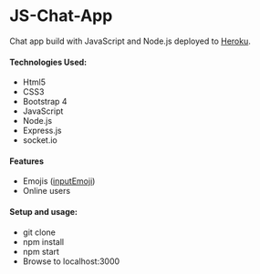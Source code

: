# JS-Chat-App

Chat app build with JavaScript and Node.js deployed to <a href="https://www.heroku.com/">Heroku</a>.

<h4>Technologies Used:</h4>
<ul>
<li>Html5</li>
<li>CSS3</li>
  <li>Bootstrap 4</li>
<li>JavaScript</li>
<li>Node.js</li>
  <li>Express.js</li>
  <li>socket.io</li>
</ul>

<h4>Features</h4>
<ul>
  <li>Emojis (<a href="https://ili4x.github.io/inputEmoji/demo.html">inputEmoji</a>)</li>
<li>Online users</li>
</ul>

<h4>Setup and usage:</h4>
<ul>
<li>git clone </li>
<li>npm install</li>
  <li>npm start</li>
<li>Browse to localhost:3000</li>
</ul>

